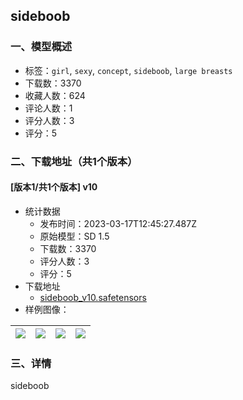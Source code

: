 ## sideboob
### 一、模型概述

- 标签：`girl`, `sexy`, `concept`, `sideboob`, `large breasts`
- 下载数：3370
- 收藏人数：624
- 评论人数：1
- 评分人数：3
- 评分：5

### 二、下载地址（共1个版本）

#### [版本1/共1个版本] v10

- 统计数据
  - 发布时间：2023-03-17T12:45:27.487Z
  - 原始模型：SD 1.5
  - 下载数：3370
  - 评分人数：3
  - 评分：5
- 下载地址
  - [sideboob_v10.safetensors](https://civitai.com/api/download/models/24616)
- 样例图像：

| <img src="https://image.civitai.com/xG1nkqKTMzGDvpLrqFT7WA/541eac92-9996-472c-a96d-60e17ee8df00/width=450/268308.jpeg" /> | <img src="https://image.civitai.com/xG1nkqKTMzGDvpLrqFT7WA/fa64073a-f0b1-481e-32c1-637566fc4200/width=450/268322.jpeg" /> | <img src="https://image.civitai.com/xG1nkqKTMzGDvpLrqFT7WA/40ad24dd-6db0-4224-0bb1-36e71b7eaf00/width=450/268321.jpeg" /> | <img src="https://image.civitai.com/xG1nkqKTMzGDvpLrqFT7WA/61919d1d-dcd5-4e2e-1cd3-4712347bef00/width=450/268320.jpeg" /> |
| ---- | ---- | ---- | ---- |


### 三、详情
<p>sideboob</p>